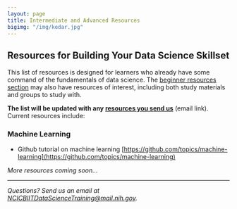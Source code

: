 ```yaml
---
layout: page
title: Intermediate and Advanced Resources 
bigimg: "/img/kedar.jpg"
---
```


## Resources for Building Your Data Science Skillset

This list of resources is designed for learners who already have some command of the fundamentals of data science.  The [beginner resources section](../beginner-resources) may also have resources of interest, including both study materials and groups to study with.

**The list will be updated with any [resources you send us](mailto:NCICBIITDataScienceTraining@mail.nih.gov)** (email link). Current resources include:


### Machine Learning

* Github tutorial on machine learning [https://github.com/topics/machine-learning](https://github.com/topics/machine-learning)

*More resources coming soon...*

---
*Questions? Send us an email at [NCICBIITDataScienceTraining@mail.nih.gov](mailto:NCICBIITDataScienceTraining@mail.nih.gov).*

